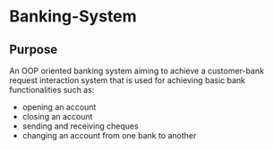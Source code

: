 # Banking-System

## Purpose
An OOP oriented banking system aiming to achieve a customer-bank request interaction system that is 
used for achieving basic bank functionalities such as:
- opening an account
- closing an account
- sending and receiving cheques
- changing an account from one bank to another